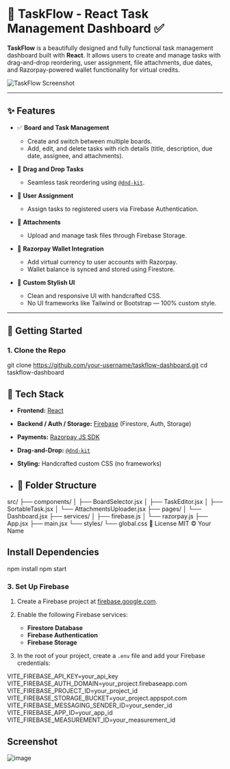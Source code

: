 # 🧠 TaskFlow - React Task Management Dashboard ✅

**TaskFlow** is a beautifully designed and fully functional task management dashboard built with **React**. It allows users to create and manage tasks with drag-and-drop reordering, user assignment, file attachments, due dates, and Razorpay-powered wallet functionality for virtual credits.

![TaskFlow Screenshot](./screenshot.png)

---

## ✨ Features

- ✅ **Board and Task Management**
  - Create and switch between multiple boards.
  - Add, edit, and delete tasks with rich details (title, description, due date, assignee, and attachments).

- 🧲 **Drag and Drop Tasks**
  - Seamless task reordering using [`@dnd-kit`](https://github.com/clauderic/dnd-kit).

- 👥 **User Assignment**
  - Assign tasks to registered users via Firebase Authentication.

- 📎 **Attachments**
  - Upload and manage task files through Firebase Storage.

- 💸 **Razorpay Wallet Integration**
  - Add virtual currency to user accounts with Razorpay.
  - Wallet balance is synced and stored using Firestore.

- 🎨 **Custom Stylish UI**
  - Clean and responsive UI with handcrafted CSS.
  - No UI frameworks like Tailwind or Bootstrap — 100% custom style.

---

## 🚀 Getting Started

### 1. Clone the Repo
git clone https://github.com/your-username/taskflow-dashboard.git
cd taskflow-dashboard
## 🧱 Tech Stack


- **Frontend:** [React](https://reactjs.org/)
- **Backend / Auth / Storage:** [Firebase](https://firebase.google.com/) (Firestore, Auth, Storage)
- **Payments:** [Razorpay JS SDK](https://razorpay.com/docs/)
- **Drag-and-Drop:** [`@dnd-kit`](https://github.com/clauderic/dnd-kit)
- **Styling:** Handcrafted custom CSS (no frameworks)

- ## 📁 Folder Structure

src/
├── components/
│   ├── BoardSelector.jsx
│   ├── TaskEditor.jsx
│   ├── SortableTask.jsx
│   └── AttachmentsUploader.jsx
├── pages/
│   └── Dashboard.jsx
├── services/
│   ├── firebase.js
│   └── razorpay.js
├── App.jsx
├── main.jsx
└── styles/
    └── global.css
📄 License
MIT © Your Name
## Install Dependencies
npm install
npm start
### 3. Set Up Firebase

1. Create a Firebase project at [firebase.google.com](https://firebase.google.com).
2. Enable the following Firebase services:
   - **Firestore Database**
   - **Firebase Authentication**
   - **Firebase Storage**

3. In the root of your project, create a `.env` file and add your Firebase credentials:

VITE_FIREBASE_API_KEY=your_api_key
VITE_FIREBASE_AUTH_DOMAIN=your_project.firebaseapp.com
VITE_FIREBASE_PROJECT_ID=your_project_id
VITE_FIREBASE_STORAGE_BUCKET=your_project.appspot.com
VITE_FIREBASE_MESSAGING_SENDER_ID=your_sender_id
VITE_FIREBASE_APP_ID=your_app_id
VITE_FIREBASE_MEASUREMENT_ID=your_measurement_id

## Screenshot
![image](https://github.com/user-attachments/assets/4da80284-b81e-4d97-b9eb-92e56cd492ee)

